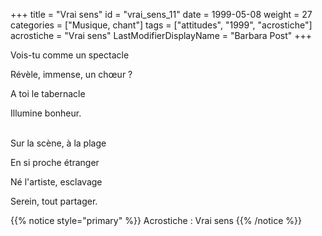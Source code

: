 +++
title = "Vrai sens"
id = "vrai_sens_11"
date = 1999-05-08
weight = 27
categories = ["Musique, chant"]
tags = ["attitudes", "1999", "acrostiche"]
acrostiche = "Vrai sens"
LastModifierDisplayName = "Barbara Post"
+++

Vois-tu comme un spectacle

Révèle, immense, un chœur ?

A toi le tabernacle

Illumine bonheur.

 \
Sur la scène, à la plage

En si proche étranger

Né l'artiste, esclavage

Serein, tout partager.

{{% notice style="primary" %}}
Acrostiche : Vrai sens
{{% /notice %}}
